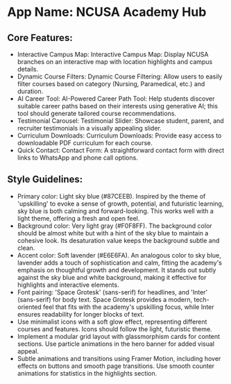 # **App Name**: NCUSA Academy Hub

## Core Features:

- Interactive Campus Map: Interactive Campus Map: Display NCUSA branches on an interactive map with location highlights and campus details.
- Dynamic Course Filters: Dynamic Course Filtering: Allow users to easily filter courses based on category (Nursing, Paramedical, etc.) and duration.
- AI Career Tool: AI-Powered Career Path Tool: Help students discover suitable career paths based on their interests using generative AI; this tool should generate tailored course recommendations.
- Testimonial Carousel: Testimonial Slider: Showcase student, parent, and recruiter testimonials in a visually appealing slider.
- Curriculum Downloads: Curriculum Downloads: Provide easy access to downloadable PDF curriculum for each course.
- Quick Contact: Contact Form: A straightforward contact form with direct links to WhatsApp and phone call options.

## Style Guidelines:

- Primary color: Light sky blue (#87CEEB). Inspired by the theme of 'upskilling' to evoke a sense of growth, potential, and futuristic learning, sky blue is both calming and forward-looking. This works well with a light theme, offering a fresh and open feel.
- Background color: Very light gray (#F0F8FF). The background color should be almost white but with a hint of the sky blue to maintain a cohesive look. Its desaturation value keeps the background subtle and clean.
- Accent color: Soft lavender (#E6E6FA). An analogous color to sky blue, lavender adds a touch of sophistication and calm, fitting the academy's emphasis on thoughtful growth and development. It stands out subtly against the sky blue and white background, making it effective for highlights and interactive elements.
- Font pairing: 'Space Grotesk' (sans-serif) for headlines, and 'Inter' (sans-serif) for body text. Space Grotesk provides a modern, tech-oriented feel that fits with the academy's upskilling focus, while Inter ensures readability for longer blocks of text.
- Use minimalist icons with a soft glow effect, representing different courses and features. Icons should follow the light, futuristic theme.
- Implement a modular grid layout with glassmorphism cards for content sections. Use particle animations in the hero banner for added visual appeal.
- Subtle animations and transitions using Framer Motion, including hover effects on buttons and smooth page transitions. Use smooth counter animations for statistics in the highlights section.